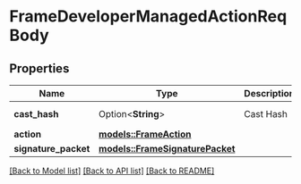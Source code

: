 # FrameDeveloperManagedActionReqBody

## Properties

Name | Type | Description | Notes
------------ | ------------- | ------------- | -------------
**cast_hash** | Option<**String**> | Cast Hash | [optional][default to 0xfe90f9de682273e05b201629ad2338bdcd89b6be]
**action** | [**models::FrameAction**](FrameAction.md) |  | 
**signature_packet** | [**models::FrameSignaturePacket**](FrameSignaturePacket.md) |  | 

[[Back to Model list]](../README.md#documentation-for-models) [[Back to API list]](../README.md#documentation-for-api-endpoints) [[Back to README]](../README.md)


